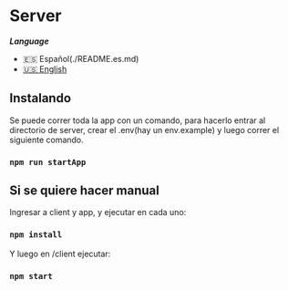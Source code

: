 # Server

**_Language_**

- 🇪🇸 Español(./README.es.md)
- [🇺🇸 English](./README.en.md)

## Instalando

Se puede correr toda la app con un comando, para hacerlo entrar al directorio de server, crear el .env(hay un env.example) y luego correr el siguiente comando.

### `npm run startApp`

## Si se quiere hacer manual

Ingresar a client y app, y ejecutar en cada uno:

### `npm install`

Y luego en /client ejecutar:

### `npm start`
